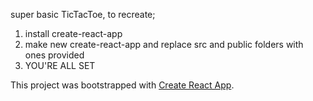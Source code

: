 super basic TicTacToe, to recreate;
1. install create-react-app
2. make new create-react-app and replace src and public folders with ones provided
3. YOU'RE ALL SET


This project was bootstrapped with [Create React App](https://github.com/facebookincubator/create-react-app).
